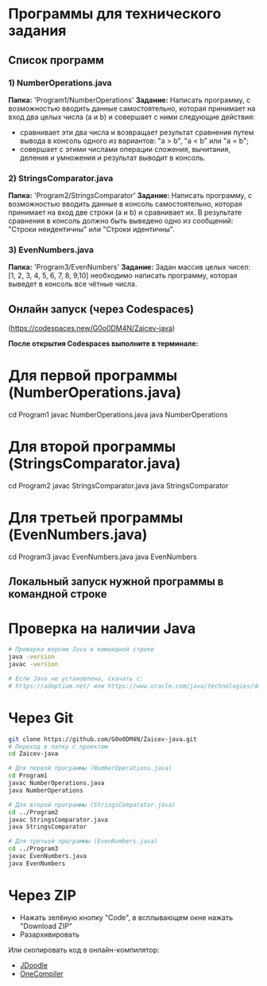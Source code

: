 # Программы для технического задания

## Список программ

### 1) NumberOperations.java
**Папка:** 'Program1/NumberOperations'
**Задание:** Написать программу, с возможностью вводить данные самостоятельно, которая принимает на вход два целых числа (a и b) и совершает с ними следующие действия:
- сравнивает эти два числа и возвращает результат сравнения путем вывода в консоль одного из вариантов: "a > b", "a < b" или "a = b";
- совершает с этими числами операции сложения, вычитания, деления и умножения и результат выводит в консоль.

### 2) StringsComparator.java
**Папка:** 'Program2/StringsComparator'
**Задание:** Написать программу, с возможностью вводить данные в консоль самостоятельно, которая принимает на вход две строки (a и b) и сравнивает их. В результате сравнения в консоль должно быть выведено одно из сообщений: "Строки неидентичны" или "Строки идентичны".

### 3) EvenNumbers.java
**Папка:** 'Program3/EvenNumbers'
**Задание:** Задан массив целых чисел: [1, 2, 3, 4, 5, 6, 7, 8, 9,10]  необходимо написать программу, которая выведет в консоль все чётные числа. 

## Онлайн запуск (через Codespaces)
(https://codespaces.new/G0o0DM4N/Zaicev-java)

**После открытия Codespaces выполните в терминале:**

# Для первой программы (NumberOperations.java)
cd Program1
javac NumberOperations.java
java NumberOperations

# Для второй программы (StringsComparator.java)
cd Program2
javac StringsComparator.java
java StringsComparator

# Для третьей программы (EvenNumbers.java)
cd Program3
javac EvenNumbers.java
java EvenNumbers

## Локальный запуск нужной программы в командной строке
# Проверка на наличии Java
```bash
# Проверка версии Java в командной строке
java -version
javac -version

# Если Java не установлена, скачать с:
# https://adoptium.net/ или https://www.oracle.com/java/technologies/downloads/ (выберите Java 11)
```
# Через Git
```bash
git clone https://github.com/G0o0DM4N/Zaicev-java.git
# Переход в папку с проектом
cd Zaicev-java

# Для первой программы (NumberOperations.java)
cd Program1
javac NumberOperations.java
java NumberOperations

# Для второй программы (StringsComparator.java)
cd ../Program2
javac StringsComparator.java
java StringsComparator

# Для третьей программы (EvenNumbers.java)
cd ../Program3
javac EvenNumbers.java
java EvenNumbers
```

# Через ZIP
- Нажать зелёную кнопку "Code", в всплывающем окне нажать "Download ZIP" 
- Разархивировать

Или скопировать код в онлайн-компилятор:
- [JDoodle](https://www.jdoodle.com/online-java-compiler/)
- [OneCompiler](https://onecompiler.com/java)
